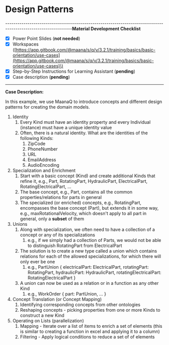 # Design Patterns

---------------------------------------------------------------------------------------------------------------**Material Development Checklist**

* [x] Power Point Slides \(**not needed**\)
* [x] Workspaces \([https://app.gitbook.com/@maana/s/q/v/3.2.1/training/basics/basic-orientation/use-cases](https://app.gitbook.com/@maana/s/q/v/3.2.1/training/basics/basic-orientation/use-cases)\)
* [x] Step-by-Step Instructions for Learning Assistant \(**pending**\)
* [x] Case description \(**pending**\)

---------------------------------------------------------------------------------------------------------------

**Case Description:**

In this example, we use MaanaQ to introduce concepts and different design patterns for creating the domain models. 

1. Identity
   1. Every Kind must have an identity property and every Individual \(instance\) must have a unique identity value
   2. Often, there is a natural identity.  What are the identities of the following Kinds:
      1. ZipCode
      2. PhoneNumber
      3. URL
      4. EmailAddress
      5. AudioEncoding 
2. Specialization and Enrichment
   1. Start with a basic concept \(Kind\) and create additional Kinds that refine it, e.g., Part, RotatingPart, HydraulicPart, ElectricalPart, RotatingElectricalPart, ...
   2. The base concept, e.g., Part, contains all the common properties/relations for parts in general
   3. The specialized \(or enriched\) concepts, e.g., RotatingPart, encompasses the base concept \(Part\), but extends it in some way, e.g., maxRotationalVelocity, which doesn't apply to all part in general, only a **subset** of them
3. Unions
   1. Along with specialization, we often need to have a collection of a concept or any of its specializations
      1. e.g., if we simply had a collection of Parts, we would not be able to distinguish RotatingPart from ElectricalPart
   2. The solution is to create a new type called a union which contains relations for each of the allowed specializations, for which there will only ever be one
      1. e.g., PartUnion { electricalPart: ElectricalPart, rotatingPart: RotatingPart, hydraulicPart: HydraulicPart, rotatingElectricalPart: RotatingElectricalPart }
   3. A union can now be used as a relation or in a function as any other Kind
      1. e.g., WorkOrder { part: PartUnion, ... }
4. Concept Translation \(or Concept Mapping\)
   1. Identifying corresponding concepts from other ontologies
   2. Reshaping concepts - picking properties from one or more Kinds to construct a new Kind
5. Operating on Lists \(parallelization\) 
   1. Mapping - Iterate over a list of items to enrich a set of elements \(this is similar to creating a function in excel and applying it to a column\)  
   2. Filtering - Apply logical conditions to reduce a set of of elements 



